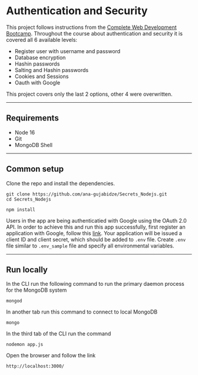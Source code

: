 # Authentication and Security

This project follows instructions from the [Complete Web Development Bootcamp](https://www.udemy.com/course/the-complete-web-development-bootcamp). Throughout the course about authentication and security it is covered all 6 available levels:
- Register user with username and password
- Database encryption
- Hashin passwords
- Salting and Hashin passwords
- Cookies and Sessions
- Oauth with Google

This project covers only the last 2 options, other 4 were overwritten.

---
## Requirements
- Node 16
- Git
- MongoDB Shell

---
## Common setup
Clone the repo and install the dependencies.
``` 
git clone https://github.com/ana-gujabidze/Secrets_Nodejs.git
cd Secrets_Nodejs
```
``` 
npm install
```
Users in the app are being authenticatied with Google using the OAuth 2.0 API. In order to achieve this and run this app successfully, first register an application with Google, follow this [link](https://console.developers.google.com/). Your application will be issued a client ID and client secret, which should be added to `.env` file. Create `.env` file similar to `.env_sample` file and specify all environmental variables.

---

## Run locally

In the CLI run the following command to run the primary daemon process for the MongoDB system
```
mongod
```
In another tab run this command to connect to local MongoDB
```
mongo
```
In the third tab of the CLI run the command
```
nodemon app.js
```
Open the browser and follow the link 
```
http://localhost:3000/
```